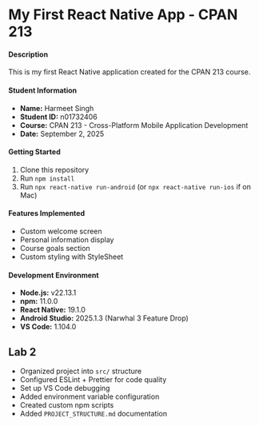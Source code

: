 # My First React Native App - CPAN 213

#### Description
This is my first React Native application created for the CPAN 213 course.

#### Student Information
- **Name:** Harmeet Singh  
- **Student ID:** n01732406  
- **Course:** CPAN 213 - Cross-Platform Mobile Application Development  
- **Date:** September 2, 2025  

#### Getting Started
1. Clone this repository  
2. Run `npm install`  
3. Run `npx react-native run-android` (or `npx react-native run-ios` if on Mac)  

#### Features Implemented
- Custom welcome screen  
- Personal information display  
- Course goals section  
- Custom styling with StyleSheet  

#### Development Environment
- **Node.js:** v22.13.1  
- **npm:** 11.0.0  
- **React Native:** 19.1.0 
- **Android Studio:** 2025.1.3 (Narwhal 3 Feature Drop) 
- **VS Code:** 1.104.0 

## Lab 2
- Organized project into `src/` structure
- Configured ESLint + Prettier for code quality
- Set up VS Code debugging
- Added environment variable configuration
- Created custom npm scripts
- Added `PROJECT_STRUCTURE.md` documentation